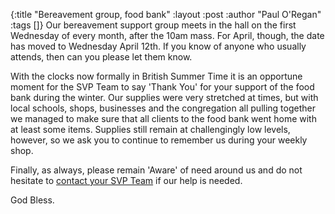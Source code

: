 {:title "Bereavement group, food bank"
 :layout :post
 :author "Paul O'Regan"
 :tags []}
Our bereavement support group meets in the hall on the first Wednesday of every month, after the 10am mass. For April, though, the date has moved to Wednesday April 12th. If you know of anyone who usually attends, then can you please let them know.

With the clocks now formally in British Summer Time it is an opportune moment for the SVP Team to say 'Thank You' for your support of the food bank during the winter. Our supplies were very stretched at times, but with local schools, shops, businesses and the congregation all pulling together we managed to make sure that all clients to the food bank went home with at least some items. Supplies still remain at challengingly low levels, however, so we ask you to continue to remember us during your weekly shop.

Finally, as always, please remain 'Aware' of need around us and do not hesitate to [contact your SVP Team](../../pages-output/contact/) if our help is needed.

God Bless.
